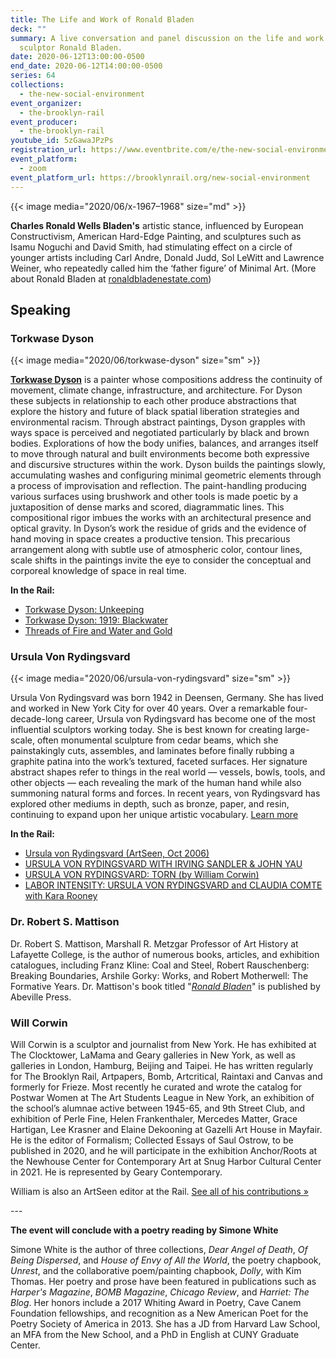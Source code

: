 ```yaml
---
title: The Life and Work of Ronald Bladen
deck: ""
summary: A live conversation and panel discussion on the life and work of
  sculptor Ronald Bladen.
date: 2020-06-12T13:00:00-0500
end_date: 2020-06-12T14:00:00-0500
series: 64
collections:
  - the-new-social-environment
event_organizer:
  - the-brooklyn-rail
event_producer:
  - the-brooklyn-rail
youtube_id: 5zGawaJPzPs
registration_url: https://www.eventbrite.com/e/the-new-social-environment-64-the-life-and-work-of-ronald-bladen-tickets-108162553108
event_platform:
  - zoom
event_platform_url: https://brooklynrail.org/new-social-environment
---
```

{{< image media="2020/06/x-1967–1968" size="md" >}}

**Charles Ronald Wells Bladen's** artistic stance, influenced by European Constructivism, American Hard-Edge Painting, and sculptures such as Isamu Noguchi and David Smith, had stimulating effect on a circle of younger artists including Carl Andre, Donald Judd, Sol LeWitt and Lawrence Weiner, who repeatedly called him the ‘father figure’ of Minimal Art. (More about Ronald Bladen at [ronaldbladenestate.com](https://ronaldbladenestate.com/))

## Speaking

### Torkwase Dyson

{{< image media="2020/06/torkwase-dyson" size="sm" >}}

**[Torkwase Dyson](https://www.torkwasedyson.com/)** is a painter whose compositions address the continuity of movement, climate change, infrastructure, and architecture. For Dyson these subjects in relationship to each other produce abstractions that explore the history and future of black spatial liberation strategies and environmental racism. Through abstract paintings, Dyson grapples with ways space is perceived and negotiated particularly by black and brown bodies. Explorations of how the body unifies, balances, and arranges itself to move through natural and built environments become both expressive and discursive structures within the work. Dyson builds the paintings slowly, accumulating washes and configuring minimal geometric elements through a process of improvisation and reflection. The paint-handling producing various surfaces using brushwork and other tools is made poetic by a juxtaposition of dense marks and scored, diagrammatic lines. This compositional rigor imbues the works with an architectural presence and optical gravity. In Dyson’s work the residue of grids and the evidence of hand moving in space creates a productive tension. This precarious arrangement along with subtle use of atmospheric color, contour lines, scale shifts in the paintings invite the eye to consider the conceptual and corporeal knowledge of space in real time.

**In the Rail:**

* [Torkwase Dyson: Unkeeping](https://brooklynrail.org/2016/04/artseen/torkwase-dyson-unkeeping)
* [Torkwase Dyson: 1919: Blackwater](https://brooklynrail.org/2019/11/artseen/Torkwase-Dyson-1919-Blackwater)
* [Threads of Fire and Water and Gold](https://brooklynrail.org/2017/05/artseen/Threads-of-Fire-and-Water-and-Gold)

### Ursula Von Rydingsvard

{{< image media="2020/06/ursula-von-rydingsvard" size="sm" >}}

Ursula Von Rydingsvard was born 1942 in Deensen, Germany. She has lived and worked in New York City for over 40 years. Over a remarkable four-decade-long career, Ursula von Rydingsvard has become one of the most influential sculptors working today. She is best known for creating large-scale, often monumental sculpture from cedar beams, which she painstakingly cuts, assembles, and laminates before finally rubbing a graphite patina into the work’s textured, faceted surfaces. Her signature abstract shapes refer to things in the real world — vessels, bowls, tools, and other objects — each revealing the mark of the human hand while also summoning natural forms and forces. In recent years, von Rydingsvard has explored other mediums in depth, such as bronze, paper, and resin, continuing to expand upon her unique artistic vocabulary. [Learn more](https://www.galerielelong.com/artists/ursula-von-rydingsvard)

**In the Rail:**

* [Ursula von Rydingsvard (ArtSeen, Oct 2006)](https://brooklynrail.org/2006/10/artseen/ursula-von-rydingsvard)
* [URSULA VON RYDINGSVARD WITH IRVING SANDLER & JOHN YAU](https://brooklynrail.org/2010/04/art/ursula-von-rydingsvard-with-irving-sandler-john-yau)
* [URSULA VON RYDINGSVARD: TORN (by William Corwin)](https://brooklynrail.org/2018/06/artseen/Ursula-Von-Rydingsvard-0618)
* [LABOR INTENSITY: URSULA VON RYDINGSVARD and CLAUDIA COMTE with Kara Rooney](https://brooklynrail.org/2015/03/art/labor-intensity-ursula-von-rydingsvard-and-claudia-comte-with-kara-rooney)

### Dr. Robert S. Mattison

Dr. Robert S. Mattison, Marshall R. Metzgar Professor of Art History at Lafayette College, is the author of numerous books, articles, and exhibition catalogues, including Franz Kline: Coal and Steel, Robert Rauschenberg: Breaking Boundaries, Arshile Gorky: Works, and Robert Motherwell: The Formative Years. Dr. Mattison's book titled "*[Ronald Bladen](https://www.abbeville.com/books/ronald-bladen-by-robert-s-mattison-783-b)*" is published by Abeville Press.

### Will Corwin

Will Corwin is a sculptor and journalist from New York. He has exhibited at The Clocktower, LaMama and Geary galleries in New York, as well as galleries in London, Hamburg, Beijing and Taipei. He has written regularly for The Brooklyn Rail, Artpapers, Bomb, Artcritical, Raintaxi and Canvas and formerly for Frieze. Most recently he curated and wrote the catalog for Postwar Women at The Art Students League in New York, an exhibition of the school’s alumnae active between 1945-65, and 9th Street Club, and exhibition of Perle Fine, Helen Frankenthaler, Mercedes Matter, Grace Hartigan, Lee Krasner and Elaine Dekooning at Gazelli Art House in Mayfair. He is the editor of Formalism; Collected Essays of Saul Ostrow, to be published in 2020, and he will participate in the exhibition Anchor/Roots at the Newhouse Center for Contemporary Art at Snug Harbor Cultural Center in 2021. He is represented by Geary Contemporary.

William is also an ArtSeen editor at the Rail. [See all of his contributions »](https://brooklynrail.org/contributor/William-Corwin)

\---

**The event will conclude with a poetry reading by Simone White**

Simone White is the author of three collections, *Dear Angel of Death*, *Of Being Dispersed*, and *House of Envy of All the World*, the poetry chapbook, *Unrest*, and the collaborative poem/painting chapbook, *Dolly*, with Kim Thomas. Her poetry and prose have been featured in publications such as *Harper's Magazine*, *BOMB Magazine*, *Chicago Review*, and *Harriet: The Blog*. Her honors include a 2017 Whiting Award in Poetry, Cave Canem Foundation fellowships, and recognition as a New American Poet for the Poetry Society of America in 2013. She has a JD from Harvard Law School, an MFA from the New School, and a PhD in English at CUNY Graduate Center.